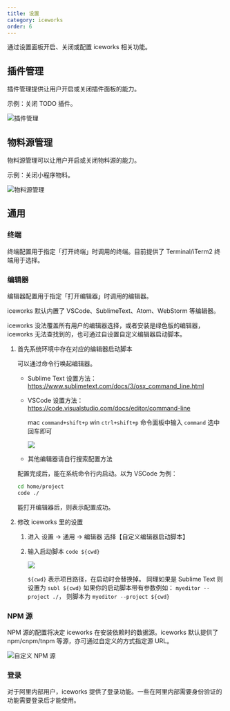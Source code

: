 ```yaml
---
title: 设置
category: iceworks
order: 6
---
```


通过设置面板开启、关闭或配置 iceworks 相关功能。

## 插件管理

插件管理提供让用户开启或关闭插件面板的能力。

示例：关闭 TODO 插件。

![插件管理](https://img.alicdn.com/tfs/TB1hTqUM3DqK1RjSZSyXXaxEVXa-870-579.gif)

## 物料源管理

物料源管理可以让用户开启或关闭物料源的能力。

示例：关闭小程序物料。

![物料源管理](https://img.alicdn.com/tfs/TB1hKi6M7voK1RjSZFNXXcxMVXa-870-579.gif)

## 通用

### 终端

终端配置用于指定「打开终端」时调用的终端。目前提供了 Terminal/iTerm2 终端用于选择。

### 编辑器

编辑器配置用于指定「打开编辑器」时调用的编辑器。

iceworks 默认内置了 VSCode、SublimeText、Atom、WebStorm 等编辑器。

iceworks 没法覆盖所有用户的编辑器选择，或者安装是绿色版的编辑器，iceworks 无法查找到的，也可通过自设置自定义编辑器启动脚本。

1. 首先系统环境中存在对应的编辑器启动脚本

    可以通过命令行唤起编辑器。

    - Sublime Text 设置方法：https://www.sublimetext.com/docs/3/osx_command_line.html
    - VSCode 设置方法： https://code.visualstudio.com/docs/editor/command-line

        mac `command+shift+p` win `ctrl+shift+p` 命令面板中输入 `command` 选中回车即可

        ![](https://img.alicdn.com/tfs/TB1FOXsb3HqK1RjSZFgXXa7JXXa-608-354.png)
     - 其他编辑器请自行搜索配置方法

    配置完成后，能在系统命令行内启动。以为 VSCode 为例：

    ```bash
    cd home/project
    code ./
    ```

    能打开编辑器后，则表示配置成功。

2. 修改 iceworks 里的设置

    1. 进入 设置 -> 通用 -> 编辑器 选择【自定义编辑器启动脚本】
    2. 输入启动脚本 `code ${cwd}`

        ![](https://img.alicdn.com/tfs/TB13f8Xv_mWBKNjSZFBXXXxUFXa-627-271.png)

        `${cwd}` 表示项目路径，在启动时会替换掉。
        同理如果是 Sublime Text 则设置为  `subl ${cwd}`
        如果你的启动脚本带有参数例如： `myeditor --project ./`， 则脚本为 `myeditor --project ${cwd}`

### NPM 源

NPM 源的配置将决定 iceworks 在安装依赖时的数据源。iceworks 默认提供了 npm/cnpm/tnpm 等源，亦可通过自定义的方式指定源 URL。

![自定义 NPM 源](https://img.alicdn.com/tfs/TB1UJe4M5rpK1RjSZFhXXXSdXXa-1740-1200.jpg)

### 登录

对于阿里内部用户，iceworks 提供了登录功能。一些在阿里内部需要身份验证的功能需要登录后才能使用。